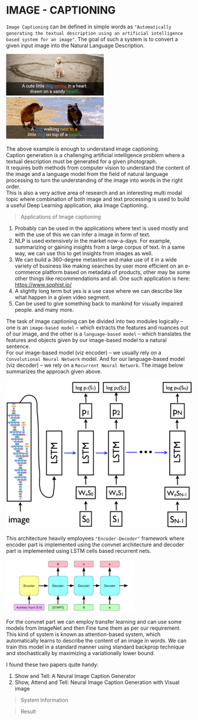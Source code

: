 # IMAGE - CAPTIONING

`Image Captioning` can be defined in simple words as ``"Automatically generating the textual description using an artificial intelligence based system for an image"``. The goal of such a system is to convert a given input image into the Natural Language Description.  

<p>
  <img src = './support/intro.png'>
</p>

The above example is enough to understand image captioning.  
Caption generation is a challenging artificial intelligence problem where a textual description must be generated for a given photograph.  
It requires both methods from computer vision to understand the content of the image and a language model from the field of natural language processing to turn the understanding of the image into words in the right order.  
This is also a very active area of research and an interesting multi modal topic where combination of both image and text processing is used to build a useful Deep Learning application, aka Image Captioning.    

> Applications of Image captioning
1.	Probably can be used in the applications where text is used mostly and with the use of this we can infer a image in form of text.
2.	NLP is used extensively in the market now-a-days. For example, summarizing or gaining insights from a large corpus of text. In a same way, we can use this to get insights from images as well.
1.	We can build a 360-degree metastore and make use of it in a wide variety of business like making searches by user more efficient on an e-commerce platform based on metadata of products, other may be some other things like recommendations and all. One such application is here: https://www.sophist.io/
3.	A slightly long term but yes is a use case where we can describe like what happen in a given video segment.
4.	Can be used to give something back to mankind for visually impaired people.
 and many more.

The task of image captioning can be divided into two modules logically – one is an `image-based model` – which extracts the features and nuances out of our image, and the other is a `language-based model` – which translates the features and objects given by our image-based model to a natural sentence.    
For our image-based model (viz encoder) – we usually rely on a `Convolutional Neural Network` model. And for our language-based model (viz decoder) – we rely on a `Recurrent Neural Network`. The image below summarizes the approach given above.

<p>
  <img src = './support/arch.png'>
</p>

This architecture heavily employees ``"Encoder-Decoder"`` framework where encoder part is implemented using the convnet architecture and decoder part is implemented using LSTM cells based recurrent nets.

<p>
  <img src = './support/encod-decod.png'>
</p>

For the convnet part we can employ transfer learning and can use some models from ImageNet and then Fine tune them as per our requirement.  
This kind of system is known as attention-based system, which automatically learns to describe the content of an image in words. We can train this model in a standard manner using standard backprop technique and stochastically by maximizing a variationally lower bound.  

I found these two papers quite handy:
1.	Show and Tell: A Neural Image Caption Generator
2.	Show, Attend and Tell: Neural Image Caption Generation with Visual image

> System Information

> Result
